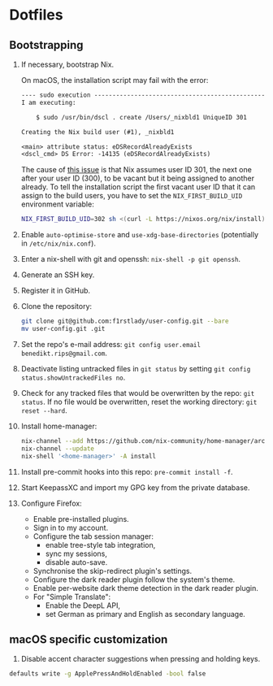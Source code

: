 # Dotfiles

## Bootstrapping

1. If necessary, bootstrap Nix.

   On macOS, the installation script may fail with the error:

   ```txt
   ---- sudo execution ------------------------------------------------------------
   I am executing:

       $ sudo /usr/bin/dscl . create /Users/_nixbld1 UniqueID 301

   Creating the Nix build user (#1), _nixbld1

   <main> attribute status: eDSRecordAlreadyExists
   <dscl_cmd> DS Error: -14135 (eDSRecordAlreadyExists)
   ```

   The cause of [this issue](https://github.com/NixOS/nix/issues/6153#issuecomment-1068508475) is that Nix assumes user ID 301, the next one after your user ID (300), to be vacant but it being assigned to another already. To tell the installation script the first vacant user ID that it can assign to the build users, you have to set the `NIX_FIRST_BUILD_UID` environment variable:

   ```bash
   NIX_FIRST_BUILD_UID=302 sh <(curl -L https://nixos.org/nix/install)
   ```

1. Enable `auto-optimise-store` and `use-xdg-base-directories` (potentially in `/etc/nix/nix.conf`).

1. Enter a nix-shell with git and openssh: `nix-shell -p git openssh`.

1. Generate an SSH key.

1. Register it in GitHub.

1. Clone the repository:

   ```bash
   git clone git@github.com:f1rstlady/user-config.git --bare
   mv user-config.git .git
   ```

1. Set the repo's e-mail address: `git config user.email benedikt.rips@gmail.com`.

1. Deactivate listing untracked files in `git status` by setting `git config status.showUntrackedFiles no`.

1. Check for any tracked files that would be overwritten by the repo: `git status`. If no file would be overwritten, reset the working directory: `git reset --hard`.

1. Install home-manager:

   ```bash
   nix-channel --add https://github.com/nix-community/home-manager/archive/master.tar.gz home-manager
   nix-channel --update
   nix-shell '<home-manager>' -A install
   ```

1. Install pre-commit hooks into this repo: `pre-commit install -f`.

1. Start KeepassXC and import my GPG key from the private database.

1. Configure Firefox:

   - Enable pre-installed plugins.
   - Sign in to my account.
   - Configure the tab session manager:
     - enable tree-style tab integration,
     - sync my sessions,
     - disable auto-save.
   - Synchronise the skip-redirect plugin's settings.
   - Configure the dark reader plugin follow the system's theme.
   - Enable per-website dark theme detection in the dark reader plugin.
   - For "Simple Translate":
     - Enable the DeepL API,
     - set German as primary and English as secondary language.

## macOS specific customization

1. Disable accent character suggestions when pressing and holding keys.

```bash
defaults write -g ApplePressAndHoldEnabled -bool false
```
